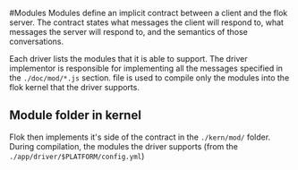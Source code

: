 #Modules
Modules define an implicit contract between a client and the flok server. The contract states what messages the client will respond to, what messages the server
will respond to, and the semantics of those conversations.

Each driver lists the modules that it is able to support. The driver implementor is responsible for implementing all the messages specified in the `./doc/mod/*.js` section.
file is used to compile only the modules into the flok kernel that the driver supports.

## Module folder in kernel
Flok then implements it's side of the contract in the `./kern/mod/` folder. During compilation, the modules the driver supports (from the `./app/driver/$PLATFORM/config.yml`)
